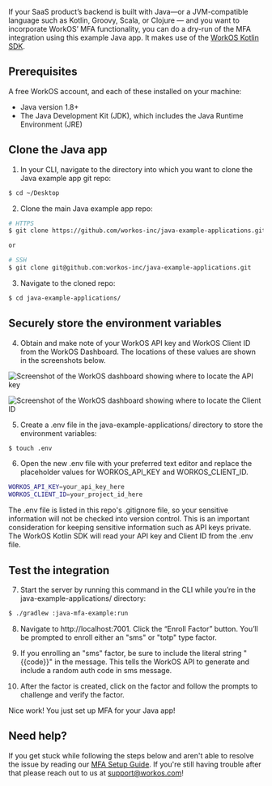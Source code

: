 If your SaaS product’s backend is built with Java—or a JVM-compatible language such as Kotlin, Groovy, Scala, or Clojure — and you want to incorporate WorkOS’ MFA functionality, you can do a dry-run of the MFA integration using this example Java app. It makes use of the [WorkOS Kotlin SDK](https://github.com/workos-inc/workos-kotlin).

## Prerequisites
A free WorkOS account, and each of these installed on your machine:
- Java version 1.8+
- The Java Development Kit (JDK), which includes the Java Runtime Environment (JRE)

## Clone the Java app
1. In your CLI, navigate to the directory into which you want to clone the Java example app git repo:
```bash
$ cd ~/Desktop
```

2. Clone the main Java example app repo:
```bash
# HTTPS
$ git clone https://github.com/workos-inc/java-example-applications.git

or

# SSH
$ git clone git@github.com:workos-inc/java-example-applications.git
```

3. Navigate to the cloned repo:
```bash
$ cd java-example-applications/
```

## Securely store the environment variables
4. Obtain and make note of your WorkOS API key and WorkOS Client ID from the WorkOS Dashboard. The locations of these values are shown in the screenshots below.

![Screenshot of the WorkOS dashboard showing where to locate the API key](https://assets-global.website-files.com/5f03ef1d331a69193fae6dcd/61986a545cae6987e741c044_TXlyTFBXjAfHZwhb9l-YRvpdj3LCCSXX5frveCFXh1Ywlc482yvdpKHDDRl9QKH3CXbsCwCj9Sya4DAmxvvK293sREyeTJJW8NidhsDgc5lXSU15H6cFpHIlXaAeqHXge259YQju.png)

![Screenshot of the WorkOS dashboard showing where to locate the Client ID](https://assets-global.website-files.com/5f03ef1d331a69193fae6dcd/61986a53882d3a558ae819ee_-ZbW48EgfBtiMuTQEDAaV0UtSxw2wt6Mx-NAX5YxIdI87AZT3bI5w_7jS6tHk-TlG0aHC08AD-l_wr3v_RmUMzSyTehrLIk8D5A7hQ5UskvPVeuXec-9yf6pLTBxkm68PF3kHsqv.png)

5. Create a .env file in the java-example-applications/ directory to store the environment variables:
```bash
$ touch .env
```

6. Open the new .env file with your preferred text editor and replace the placeholder values for WORKOS_API_KEY and WORKOS_CLIENT_ID.  
```bash
WORKOS_API_KEY=your_api_key_here
WORKOS_CLIENT_ID=your_project_id_here
```

The .env file is listed in this repo's .gitignore file, so your sensitive information will not be checked into version control. This is an important consideration for keeping sensitive information such as API keys private. The WorkOS Kotlin SDK will read your API key and Client ID from the .env file.


## Test the integration
7. Start the server by running this command in the CLI while you’re in the java-example-applications/ directory:
```bash
$ ./gradlew :java-mfa-example:run
```

8. Navigate to http://localhost:7001. Click the “Enroll Factor” button. You’ll be prompted to enroll either an "sms" or "totp" type factor.

9. If you enrolling an "sms" factor, be sure to include the literal string "{{code}}" in the message. This tells the WorkOS API to generate and include a random auth code in sms message.  

10. After the factor is created, click on the factor and follow the prompts to challenge and verify the factor.

Nice work! You just set up MFA for your Java app!

## Need help?
If you get stuck while following the steps below and aren't able to resolve the issue by reading our [MFA Setup Guide](https://workos.com/docs/mfa/guide). If you're still having trouble after that please reach out to us at support@workos.com!
